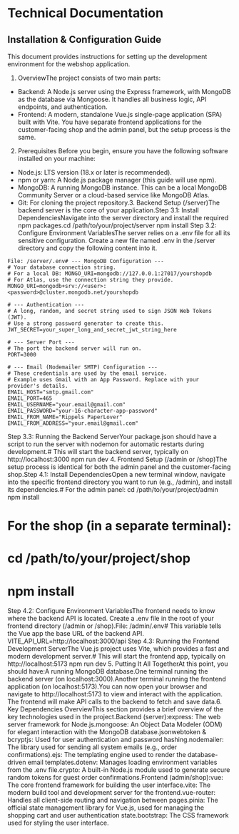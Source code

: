 # Technical Documentation

## Installation & Configuration Guide
This document provides instructions for setting up the development environment for the webshop application.

1. OverviewThe project consists of two main parts:
- Backend: A Node.js server using the Express framework, with MongoDB as the database via Mongoose. It handles all business logic, API endpoints, and authentication.
- Frontend: A modern, standalone Vue.js single-page application (SPA) built with Vite. You have separate frontend applications for the customer-facing shop and the admin panel, but the setup process is the same.
2. Prerequisites
Before you begin, ensure you have the following software installed on your machine:
- Node.js: LTS version (18.x or later is recommended).
- npm or yarn: A Node.js package manager (this guide will use npm).
- MongoDB: A running MongoDB instance. This can be a local MongoDB Community Server or a cloud-based service like MongoDB Atlas.
- Git: For cloning the project repository.3. Backend Setup (/server)The backend server is the core of your application.Step 3.1: Install DependenciesNavigate into the server directory and install the required npm packages.cd /path/to/your/project/server
npm install
Step 3.2: Configure Environment VariablesThe server relies on a .env file for all its sensitive configuration. Create a new file named .env in the /server directory and copy the following content into it.
````
File: /server/.env# --- MongoDB Configuration ---
# Your database connection string.
# For a local DB: MONGO_URI=mongodb://127.0.0.1:27017/yourshopdb
# For Atlas, use the connection string they provide.
MONGO_URI=mongodb+srv://<user>:<password>@cluster.mongodb.net/yourshopdb

# --- Authentication ---
# A long, random, and secret string used to sign JSON Web Tokens (JWT).
# Use a strong password generator to create this.
JWT_SECRET=your_super_long_and_secret_jwt_string_here

# --- Server Port ---
# The port the backend server will run on.
PORT=3000

# --- Email (Nodemailer SMTP) Configuration ---
# These credentials are used by the email service.
# Example uses Gmail with an App Password. Replace with your provider's details.
EMAIL_HOST="smtp.gmail.com"
EMAIL_PORT=465
EMAIL_USERNAME="your.email@gmail.com"
EMAIL_PASSWORD="your-16-character-app-password"
EMAIL_FROM_NAME="Rippels PaperLover"
EMAIL_FROM_ADDRESS="your.email@gmail.com"
````
Step 3.3: Running the Backend ServerYour package.json should have a script to run the server with nodemon for automatic restarts during development.# This will start the backend server, typically on http://localhost:3000
npm run dev
4. Frontend Setup (/admin or /shop)The setup process is identical for both the admin panel and the customer-facing shop.Step 4.1: Install DependenciesOpen a new terminal window, navigate into the specific frontend directory you want to run (e.g., /admin), and install its dependencies.# For the admin panel:
cd /path/to/your/project/admin
npm install

# For the shop (in a separate terminal):
# cd /path/to/your/project/shop
# npm install
Step 4.2: Configure Environment VariablesThe frontend needs to know where the backend API is located. Create a .env file in the root of your frontend directory (/admin or /shop).File: /admin/.env# This variable tells the Vue app the base URL of the backend API.
VITE_API_URL=http://localhost:3000/api
Step 4.3: Running the Frontend Development ServerThe Vue.js project uses Vite, which provides a fast and modern development server.# This will start the frontend app, typically on http://localhost:5173
npm run dev
5. Putting It All TogetherAt this point, you should have:A running MongoDB database.One terminal running the backend server (on localhost:3000).Another terminal running the frontend application (on localhost:5173).You can now open your browser and navigate to http://localhost:5173 to view and interact with the application. The frontend will make API calls to the backend to fetch and save data.6. Key Dependencies OverviewThis section provides a brief overview of the key technologies used in the project.Backend (server):express: The web server framework for Node.js.mongoose: An Object Data Modeler (ODM) for elegant interaction with the MongoDB database.jsonwebtoken & bcryptjs: Used for user authentication and password hashing.nodemailer: The library used for sending all system emails (e.g., order confirmations).ejs: The templating engine used to render the database-driven email templates.dotenv: Manages loading environment variables from the .env file.crypto: A built-in Node.js module used to generate secure random tokens for guest order confirmations.Frontend (admin/shop):vue: The core frontend framework for building the user interface.vite: The modern build tool and development server for the frontend.vue-router: Handles all client-side routing and navigation between pages.pinia: The official state management library for Vue.js, used for managing the shopping cart and user authentication state.bootstrap: The CSS framework used for styling the user interface.